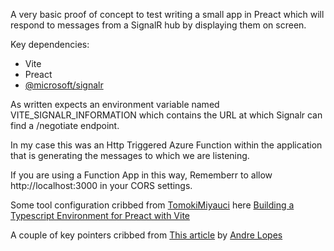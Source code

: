 A very basic proof of concept to test writing a small app in Preact which will respond to messages from a SignalR hub by displaying them on screen.

Key dependencies:

- Vite
- Preact
- [@microsoft/signalr](https://www.npmjs.com/package/@microsoft/signalr)

As written expects an environment variable named VITE_SIGNALR_INFORMATION which contains the URL at which Signalr can find a /negotiate endpoint.

In my case this was an Http Triggered Azure Function within the application that is generating the messages to which we are listening.

If you are using a Function App in this way, Rememberr to allow http://localhost:3000 in your CORS settings.

Some tool configuration cribbed from [TomokiMiyauci](https://github.com/TomokiMiyauci) here [Building a Typescript Environment for Preact with Vite](https://intellisense.dev/post/vite-preact-typescript/)

A couple of key pointers cribbed from [This article](https://medium.com/swlh/creating-a-simple-real-time-chat-with-net-core-reactjs-and-signalr-6367dcadd2c6) by [Andre Lopes](https://medium.com/@andrevitorlopes)
